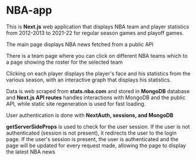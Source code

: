 # NBA-app

This is **Next.js** web application that displays NBA team and player statistics from 2012-2013 to 2021-22 for regular season games and playoff games. 

The main page displays NBA news fetched from a public API

There is a team page where you can click on different NBA teams which to a page showing the roster for the selected team

Clicking on each player displays the player's face and his statistics from the various season, with an interactive graph that displays his statistics.

Data is web scraped from **stats.nba.com** and stored in **MongoDB** database and **Next.js API routes** handles interactions with MongoDB and the public API, while static site regeneration is used for fast loading.

User authentication is done with **NextAuth, sessions, and MongoDB**

**getServerSideProps** is used to check for the user session.
If the user is not authenticated (session is not present), it redirects the user to the login page.
If the user's session is present, the user is authenticated and the page will be updated for every request made, allowing the page to display the latest NBA news
